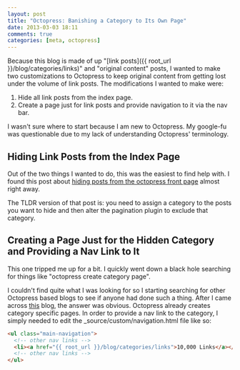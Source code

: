 ```yaml
---
layout: post
title: "Octopress: Banishing a Category to Its Own Page"
date: 2013-03-03 18:11
comments: true
categories: [meta, octopress]
---
```

Because this blog is made of up "[link posts]({{ root_url }}/blog/categories/links)" and "original content" posts, I wanted to make two customizations to Octopress to keep original content from getting lost under the volume of link posts.<!-- more --> The modifications I wanted to make were:

1. Hide all link posts from the index page.
2. Create a page just for link posts and provide navigation to it via the nav bar.

I wasn't sure where to start because I am new to Octopress. My google-fu was questionable due to my lack of understanding Octopress' terminology.

## Hiding Link Posts from the Index Page
Out of the two things I wanted to do, this was the easiest to find help with. I found this post about [hiding posts from the octopress front page](http://arshad.github.com/blog/2012/05/10/recipe-hiding-posts-from-the-octopress-front-page/) almost right away.

The TLDR version of that post is: you need to assign a category to the posts you want to hide and then alter the pagination plugin to exclude that category.

## Creating a Page Just for the Hidden Category and Providing a Nav Link to It
This one tripped me up for a bit. I quickly went down a black hole searching for things like "octopress create category page".

I couldn't find quite what I was looking for so I starting searching for other Octopress based blogs to see if anyone had done such a thing. After I came across [this](http://time.to.pullthepl.ug/blog/archives/) blog, the answer was obvious. Octopress already creates category specific pages. In order to provide a nav link to the category, I simply needed to edit the _source/custom/navigation.html file like so:  
```html
<ul class="main-navigation">
  <!-- other nav links -->
  <li><a href="{{ root_url }}/blog/categories/links">10,000 Links</a></li>
  <!-- other nav links -->
</ul>
```
